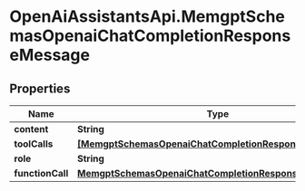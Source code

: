 # OpenAiAssistantsApi.MemgptSchemasOpenaiChatCompletionResponseMessage

## Properties

Name | Type | Description | Notes
------------ | ------------- | ------------- | -------------
**content** | **String** |  | [optional] 
**toolCalls** | [**[MemgptSchemasOpenaiChatCompletionResponseToolCall]**](MemgptSchemasOpenaiChatCompletionResponseToolCall.md) |  | [optional] 
**role** | **String** |  | 
**functionCall** | [**MemgptSchemasOpenaiChatCompletionResponseFunctionCall**](MemgptSchemasOpenaiChatCompletionResponseFunctionCall.md) |  | [optional] 


